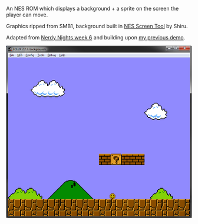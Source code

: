 An NES ROM which displays a background + a sprite on the screen the player can move.

Graphics ripped from SMB1, background built in [NES Screen Tool](https://shiru.untergrund.net/software.shtml) by Shiru.

Adapted from [Nerdy Nights week 6](http://nintendoage.com/forum/messageview.cfm?catid=22&threadid=8172) and building upon [my previous demo](../07-controller-input/).

![Screenshot](screenshot.png?raw=true "Screenshot")
